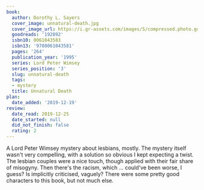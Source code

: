 ```yaml
---
book:
  author: Dorothy L. Sayers
  cover_image: unnatural-death.jpg
  cover_image_url: https://i.gr-assets.com/images/S/compressed.photo.goodreads.com/books/1316244142l/192892._SY160_.jpg
  goodreads: '192892'
  isbn10: 0061043583
  isbn13: '9780061043581'
  pages: '264'
  publication_year: '1995'
  series: Lord Peter Wimsey
  series_position: '3'
  slug: unnatural-death
  tags:
  - mystery
  title: Unnatural Death
plan:
  date_added: '2019-12-19'
review:
  date_read: 2019-12-25
  date_started: null
  did_not_finish: false
  rating: 2
---
```


A Lord Peter Wimsey mystery about lesbians, mostly. The mystery itself wasn't very compelling, with a solution so obvious I kept expecting a twist. The lesbian couples were a nice touch, though applied with their fair share of misogyny. Then there's the racism, which … could've been worse, I guess? Is implicitly criticised, vaguely? There were some pretty good characters to this book, but not much else.
